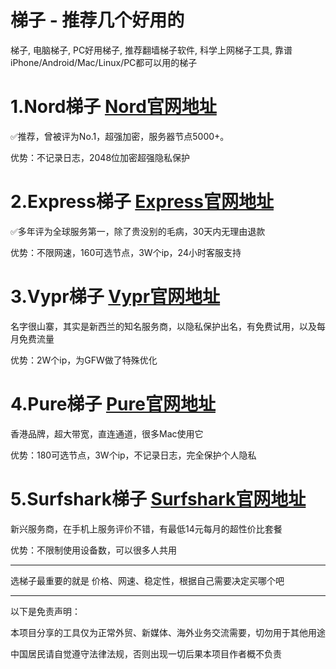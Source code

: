 # 梯子 - 推荐几个好用的
梯子, 电脑梯子, PC好用梯子, 推荐翻墙梯子软件, 科学上网梯子工具, 靠谱iPhone/Android/Mac/Linux/PC都可以用的梯子

# 1.Nord梯子   [Nord官网地址](https://dwz.cn/KInGtfPd)
✅推荐，曾被评为No.1，超强加密，服务器节点5000+。

优势：不记录日志，2048位加密超强隐私保护

# 2.Express梯子 [Express官网地址](https://dwz.cn/juFrGDl6)
✅多年评为全球服务第一，除了贵没别的毛病，30天内无理由退款

优势：不限网速，160可选节点，3W个ip，24小时客服支持

# 3.Vypr梯子 [Vypr官网地址](https://dwz.cn/oL46PiPj)
名字很山寨，其实是新西兰的知名服务商，以隐私保护出名，有免费试用，以及每月免费流量

优势：2W个ip，为GFW做了特殊优化

# 4.Pure梯子 [Pure官网地址](https://dwz.cn/BjfjC378)
香港品牌，超大带宽，直连通道，很多Mac使用它

优势：180可选节点，3W个ip，不记录日志，完全保护个人隐私

# 5.Surfshark梯子 [Surfshark官网地址](https://dwz.cn/HhgQ2u6B)
新兴服务商，在手机上服务评价不错，有最低14元每月的超性价比套餐

优势：不限制使用设备数，可以很多人共用

----

选梯子最重要的就是 价格、网速、稳定性，根据自己需要决定买哪个吧

----

以下是免责声明：

本项目分享的工具仅为正常外贸、新媒体、海外业务交流需要，切勿用于其他用途

中国居民请自觉遵守法律法规，否则出现一切后果本项目作者概不负责
